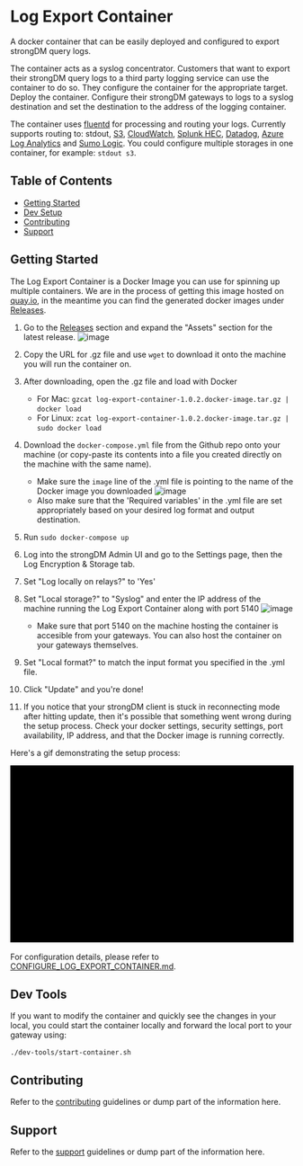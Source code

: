 # Log Export Container
A docker container that can be easily deployed and configured to export strongDM query logs.

The container acts as a syslog concentrator. Customers that want to export their strongDM query logs to a third party logging service can use the container to do so. They configure the container for the appropriate target. Deploy the container. Configure their strongDM gateways to logs to a syslog destination and set the destination to the address of the logging container.

The container uses [fluentd](https://www.fluentd.org/) for processing and routing your logs. Currently supports routing to: stdout, [S3](https://aws.amazon.com/s3/), [CloudWatch](https://aws.amazon.com/cloudwatch/), [Splunk HEC](https://dev.splunk.com/enterprise/docs/devtools/httpeventcollector/), [Datadog](https://www.datadoghq.com/), [Azure Log Analytics](https://docs.microsoft.com/en-us/azure/azure-monitor/logs/log-analytics-tutorial) and [Sumo Logic](https://www.sumologic.com/). You could configure multiple storages in one container, for example: `stdout s3`.

## Table of Contents
* [Getting Started](#getting-started)
* [Dev Setup](#dev-tools)
* [Contributing](#contributing)
* [Support](#support)

## Getting Started
The Log Export Container is a Docker Image you can use for spinning up multiple containers. We are in the process of getting this image hosted on [quay.io](https://quay.io), in the meantime you can find the generated docker images under [Releases](https://github.com/strongdm/log-export-container/releases).

1. Go to the [Releases](https://github.com/strongdm/log-export-container/releases) section and expand the "Assets" section for the latest release.
![image](https://user-images.githubusercontent.com/7840034/127922971-2a91175f-6ae3-4043-8c02-da6ffb7ce1d1.png)

2. Copy the URL for .gz file and use `wget` to download it onto the machine you will run the container on.
3. After downloading, open the .gz file and load with Docker
   - For Mac: `gzcat log-export-container-1.0.2.docker-image.tar.gz | docker load`
   - For Linux: `zcat log-export-container-1.0.2.docker-image.tar.gz | sudo docker load`
4. Download the `docker-compose.yml` file from the Github repo onto your machine (or copy-paste its contents into a file you created directly on the machine with the same name).
   - Make sure the `image` line of the .yml file is pointing to the name of the Docker image you downloaded ![image](https://user-images.githubusercontent.com/7840034/127932766-8bf59074-9f4f-4eac-a85f-a9fca1b9c75a.png)
   - Also make sure that the 'Required variables' in the .yml file are set appropriately based on your desired log format and output destination.
5. Run `sudo docker-compose up`
6. Log into the strongDM Admin UI and go to the Settings page, then the Log Encryption & Storage tab.
7. Set "Log locally on relays?" to 'Yes'
8. Set "Local storage?" to "Syslog" and enter the IP address of the machine running the Log Export Container along with port 5140 ![image](https://user-images.githubusercontent.com/7840034/127934335-239b5e97-772c-4ac6-8e66-864ffaf4cccc.png)
   - Make sure that port 5140 on the machine hosting the container is accesible from your gateways. You can also host the container on your gateways themselves.
9. Set "Local format?" to match the input format you specified in the .yml file.
10. Click "Update" and you're done!
11. If you notice that your strongDM client is stuck in reconnecting mode after hitting update, then it's possible that something went wrong during the setup process. Check your docker settings, security settings, port availability, IP address, and that the Docker image is running correctly.

Here's a gif demonstrating the setup process:

![image](docs/img/simple_demo.gif)

For configuration details, please refer to [CONFIGURE_LOG_EXPORT_CONTAINER.md](docs/CONFIGURE_LOG_EXPORT_CONTAINER.md).

## Dev Tools
If you want to modify the container and quickly see the changes in your local, you could start the container locally and forward the local port to your gateway using:
```
./dev-tools/start-container.sh
```

## Contributing
Refer to the [contributing](CONTRIBUTING.md) guidelines or dump part of the information here.

## Support
Refer to the [support](SUPPORT.md) guidelines or dump part of the information here.


